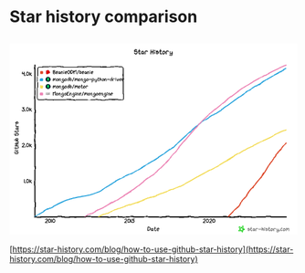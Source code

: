 # Star history comparison 

##

![star history](./assets/star-history.png)


[https://star-history.com/blog/how-to-use-github-star-history](https://star-history.com/blog/how-to-use-github-star-history)
